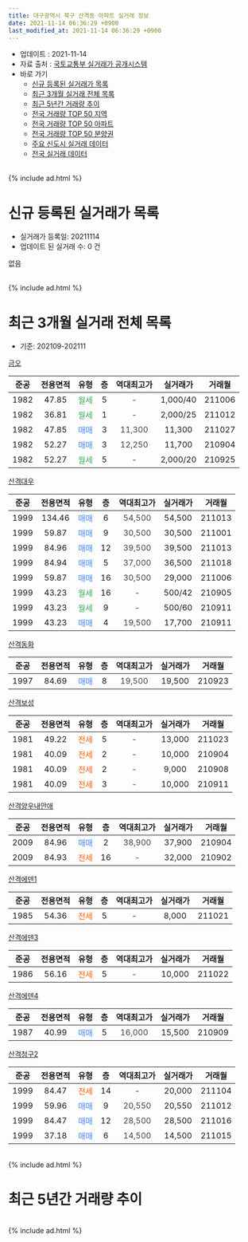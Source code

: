 ```yaml
---
title: 대구광역시 북구 산격동 아파트 실거래 정보
date: 2021-11-14 06:36:29 +0900
last_modified_at: 2021-11-14 06:36:29 +0900
---
```


* 업데이트 : 2021-11-14
* 자료 출처 : [국토교통부 실거래가 공개시스템](http://rt.molit.go.kr)
* 바로 가기
    * [신규 등록된 실거래가 목록](#신규-등록된-실거래가-목록)
    * [최근 3개월 실거래 전체 목록](#최근-3개월-실거래-전체-목록)
    * [최근 5년간 거래량 추이](#최근-5년간-거래량-추이)
    * [전국 거래량 TOP 50 지역](https://inasie.github.io/apt-trade-info/최근-3개월-전국에서-가장-거래가-많이-발생한-지역)
    * [전국 거래량 TOP 50 아파트](https://inasie.github.io/apt-trade-info/최근-3개월-전국에서-가장-거래가-많이-발생한-아파트)
    * [전국 거래량 TOP 50 분양권](https://inasie.github.io/apt-trade-info/최근-3개월-전국에서-가장-거래가-많이-발생한-분양권)
    * [주요 신도시 실거래 데이터](https://inasie.github.io/apt-trade-info/주요-신도시)
    * [전국 실거래 데이터](https://inasie.github.io/apt-trade-info/전국)
<br>
{% include ad.html %}
<br>

# 신규 등록된 실거래가 목록
* 실거래가 등록일: 20211114
* 업데이트 된 실거래 수: 0 건

없음

<br>
{% include ad.html %}
<br>

# 최근 3개월 실거래 전체 목록
* 기준: 202109-202111


[금오](https://search.naver.com/search.naver?query=%EB%8C%80%EA%B5%AC%EA%B4%91%EC%97%AD%EC%8B%9C+%EB%B6%81%EA%B5%AC+%EC%82%B0%EA%B2%A9%EB%8F%99+%EA%B8%88%EC%98%A4)

|준공|전용면적|유형|층|역대최고가|실거래가|거래월|
|:---:|:---:|:---:|:---:|:---:|:---:|:---:|
|1982|47.85|<span style="color:#34a853">월세</span>|5|<span style="color:#444444">-</span>|1,000/40|211006|
|1982|36.81|<span style="color:#34a853">월세</span>|1|<span style="color:#444444">-</span>|2,000/25|211012|
|1982|47.85|<span style="color:#4285f3">매매</span>|3|<span style="color:#444444">11,300</span>|11,300|211027|
|1982|52.27|<span style="color:#4285f3">매매</span>|3|<span style="color:#444444">12,250</span>|11,700|210904|
|1982|52.27|<span style="color:#34a853">월세</span>|5|<span style="color:#444444">-</span>|2,000/20|210925|

[산격대우](https://search.naver.com/search.naver?query=%EB%8C%80%EA%B5%AC%EA%B4%91%EC%97%AD%EC%8B%9C+%EB%B6%81%EA%B5%AC+%EC%82%B0%EA%B2%A9%EB%8F%99+%EC%82%B0%EA%B2%A9%EB%8C%80%EC%9A%B0)

|준공|전용면적|유형|층|역대최고가|실거래가|거래월|
|:---:|:---:|:---:|:---:|:---:|:---:|:---:|
|1999|134.46|<span style="color:#4285f3">매매</span>|6|<span style="color:#444444">54,500</span>|54,500|211013|
|1999|59.87|<span style="color:#4285f3">매매</span>|9|<span style="color:#444444">30,500</span>|30,500|211001|
|1999|84.96|<span style="color:#4285f3">매매</span>|12|<span style="color:#444444">39,500</span>|39,500|211013|
|1999|84.94|<span style="color:#4285f3">매매</span>|5|<span style="color:#444444">37,000</span>|36,500|211018|
|1999|59.87|<span style="color:#4285f3">매매</span>|16|<span style="color:#444444">30,500</span>|29,000|211006|
|1999|43.23|<span style="color:#34a853">월세</span>|16|<span style="color:#444444">-</span>|500/42|210905|
|1999|43.23|<span style="color:#34a853">월세</span>|9|<span style="color:#444444">-</span>|500/60|210911|
|1999|43.23|<span style="color:#4285f3">매매</span>|4|<span style="color:#444444">19,500</span>|17,700|210911|

[산격동화](https://search.naver.com/search.naver?query=%EB%8C%80%EA%B5%AC%EA%B4%91%EC%97%AD%EC%8B%9C+%EB%B6%81%EA%B5%AC+%EC%82%B0%EA%B2%A9%EB%8F%99+%EC%82%B0%EA%B2%A9%EB%8F%99%ED%99%94)

|준공|전용면적|유형|층|역대최고가|실거래가|거래월|
|:---:|:---:|:---:|:---:|:---:|:---:|:---:|
|1997|84.69|<span style="color:#4285f3">매매</span>|8|<span style="color:#444444">19,500</span>|19,500|210923|

[산격보성](https://search.naver.com/search.naver?query=%EB%8C%80%EA%B5%AC%EA%B4%91%EC%97%AD%EC%8B%9C+%EB%B6%81%EA%B5%AC+%EC%82%B0%EA%B2%A9%EB%8F%99+%EC%82%B0%EA%B2%A9%EB%B3%B4%EC%84%B1)

|준공|전용면적|유형|층|역대최고가|실거래가|거래월|
|:---:|:---:|:---:|:---:|:---:|:---:|:---:|
|1981|49.22|<span style="color:#ff5a00">전세</span>|5|<span style="color:#444444">-</span>|13,000|211023|
|1981|40.09|<span style="color:#ff5a00">전세</span>|2|<span style="color:#444444">-</span>|10,000|210904|
|1981|40.09|<span style="color:#ff5a00">전세</span>|2|<span style="color:#444444">-</span>|9,000|210908|
|1981|40.09|<span style="color:#ff5a00">전세</span>|3|<span style="color:#444444">-</span>|10,000|210911|

[산격양우내안애](https://search.naver.com/search.naver?query=%EB%8C%80%EA%B5%AC%EA%B4%91%EC%97%AD%EC%8B%9C+%EB%B6%81%EA%B5%AC+%EC%82%B0%EA%B2%A9%EB%8F%99+%EC%82%B0%EA%B2%A9%EC%96%91%EC%9A%B0%EB%82%B4%EC%95%88%EC%95%A0)

|준공|전용면적|유형|층|역대최고가|실거래가|거래월|
|:---:|:---:|:---:|:---:|:---:|:---:|:---:|
|2009|84.96|<span style="color:#4285f3">매매</span>|2|<span style="color:#444444">38,900</span>|37,900|210904|
|2009|84.93|<span style="color:#ff5a00">전세</span>|16|<span style="color:#444444">-</span>|32,000|210902|

[산격에덴1](https://search.naver.com/search.naver?query=%EB%8C%80%EA%B5%AC%EA%B4%91%EC%97%AD%EC%8B%9C+%EB%B6%81%EA%B5%AC+%EC%82%B0%EA%B2%A9%EB%8F%99+%EC%82%B0%EA%B2%A9%EC%97%90%EB%8D%B41)

|준공|전용면적|유형|층|역대최고가|실거래가|거래월|
|:---:|:---:|:---:|:---:|:---:|:---:|:---:|
|1985|54.36|<span style="color:#ff5a00">전세</span>|5|<span style="color:#444444">-</span>|8,000|211021|

[산격에덴3](https://search.naver.com/search.naver?query=%EB%8C%80%EA%B5%AC%EA%B4%91%EC%97%AD%EC%8B%9C+%EB%B6%81%EA%B5%AC+%EC%82%B0%EA%B2%A9%EB%8F%99+%EC%82%B0%EA%B2%A9%EC%97%90%EB%8D%B43)

|준공|전용면적|유형|층|역대최고가|실거래가|거래월|
|:---:|:---:|:---:|:---:|:---:|:---:|:---:|
|1986|56.16|<span style="color:#ff5a00">전세</span>|5|<span style="color:#444444">-</span>|10,000|211022|

[산격에덴4](https://search.naver.com/search.naver?query=%EB%8C%80%EA%B5%AC%EA%B4%91%EC%97%AD%EC%8B%9C+%EB%B6%81%EA%B5%AC+%EC%82%B0%EA%B2%A9%EB%8F%99+%EC%82%B0%EA%B2%A9%EC%97%90%EB%8D%B44)

|준공|전용면적|유형|층|역대최고가|실거래가|거래월|
|:---:|:---:|:---:|:---:|:---:|:---:|:---:|
|1987|40.99|<span style="color:#4285f3">매매</span>|5|<span style="color:#444444">16,000</span>|15,500|210909|

[산격청구2](https://search.naver.com/search.naver?query=%EB%8C%80%EA%B5%AC%EA%B4%91%EC%97%AD%EC%8B%9C+%EB%B6%81%EA%B5%AC+%EC%82%B0%EA%B2%A9%EB%8F%99+%EC%82%B0%EA%B2%A9%EC%B2%AD%EA%B5%AC2)

|준공|전용면적|유형|층|역대최고가|실거래가|거래월|
|:---:|:---:|:---:|:---:|:---:|:---:|:---:|
|1999|84.47|<span style="color:#ff5a00">전세</span>|14|<span style="color:#444444">-</span>|20,000|211104|
|1999|59.96|<span style="color:#4285f3">매매</span>|9|<span style="color:#444444">20,550</span>|20,550|211012|
|1999|84.47|<span style="color:#4285f3">매매</span>|12|<span style="color:#444444">28,500</span>|28,500|211016|
|1999|37.18|<span style="color:#4285f3">매매</span>|6|<span style="color:#444444">14,500</span>|14,500|211015|


<br>
{% include ad.html %}
<br>

# 최근 5년간 거래량 추이


<div style="width:100%;">
    <canvas id="deal_progress" height="200"></canvas>
</div>

<script>
new Chart(document.getElementById("deal_progress"), {
    type: 'line',
    data: {
        labels: ['201611','201612','201701','201702','201703','201704','201705','201706','201707','201708','201709','201710','201711','201712','201801','201802','201803','201804','201805','201806','201807','201808','201809','201810','201811','201812','201901','201902','201903','201904','201905','201906','201907','201908','201909','201910','201911','201912','202001','202002','202003','202004','202005','202006','202007','202008','202009','202010','202011','202012','202101','202102','202103','202104','202105','202106','202107','202108','202109','202110','202111'],
        datasets: [{
            label: '매매',
            pointRadius: 1,
            data: [10, 10, 14, 17, 13, 10, 16, 20, 18, 15, 16, 19, 22, 12, 10, 16, 29, 20, 22, 23, 11, 17, 22, 25, 15, 7, 18, 19, 20, 24, 19, 4, 17, 17, 20, 29, 22, 8, 10, 22, 3, 8, 20, 17, 33, 31, 18, 38, 62, 43, 12, 23, 21, 24, 8, 20, 6, 5, 5, 9, 0],
            borderColor: "rgba(255, 201, 14, 1)",
            backgroundColor: "rgba(255, 201, 14, 0.5)",
            fill: false,
            lineTension: 0
        },{
            label: '전월세',
            pointRadius: 1,
            data: [7, 8, 8, 13, 12, 7, 9, 10, 9, 10, 13, 8, 7, 14, 16, 11, 22, 19, 11, 12, 3, 8, 6, 8, 7, 15, 12, 3, 10, 4, 5, 8, 2, 4, 1, 13, 6, 5, 3, 14, 2, 12, 12, 3, 14, 9, 11, 11, 12, 10, 6, 13, 14, 18, 21, 10, 15, 9, 7, 5, 1],
            borderColor: "rgba(0, 141, 185, 1)",
            backgroundColor: "rgba(0, 141, 185, 0.5)",
            fill: false,
            lineTension: 0
        }
        ]
    },
    options: {
        responsive: true,
        title: {
            display: false
        },
        tooltips: {
            mode: 'index',
            intersect: false
        },
        hover: {
            mode: 'nearest',
            intersect: true
        },
        scales: {
            xAxes: [{
                display: true,
                scaleLabel: {
                    display: true,
                    labelString: '년/월'
                }
            }],
            yAxes: [{
                display: true,
                ticks: {
                    suggestedMin: 0,
                },
                scaleLabel: {
                    display: true,
                    labelString: '실거래 수'
                }
            }]
        }
    }
});

</script>


<br>
{% include ad.html %}
<br>

